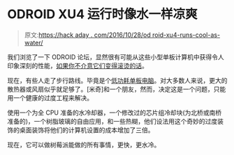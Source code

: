 # ODROID XU4 运行时像水一样凉爽

> 原文:[https://hack aday . com/2016/10/28/od roid-xu4-runs-cool-as-water/](https://hackaday.com/2016/10/28/odroid-xu4-runs-cool-as-water/)

我们浏览了一下 ODROID 论坛，显然很有可能从这些小型单板计算机中获得令人印象深刻的性能，[如果你不介意它们变得滚烫的话](http://forum.odroid.com/viewtopic.php?f=93&t=24269)。

现在，有些人走了步行路线。毕竟是个[低功耗单板电脑](http://hackaday.com/2016/03/16/hands-on-with-the-odroid-c2-the-raspberry-pi-3-challenger/)。对大多数人来说，更大的散热器或风扇似乎就足够了。[米奇]和一个朋友，然而，决定这是一个问题，只能用一个健康的过度工程来解决。

使用一个为全 CPU 准备的水冷却器，一个修改过的芯片组冷却块(为北桥或南桥准备的)，一个树脂玻璃的自由应用，和一些热糊，他们设法用这个奇妙的过度装饰的桌面装饰将他们的计算机设置的成本增加了三倍。

现在，它可以做树莓派能做的所有事情，更快，更水冷。